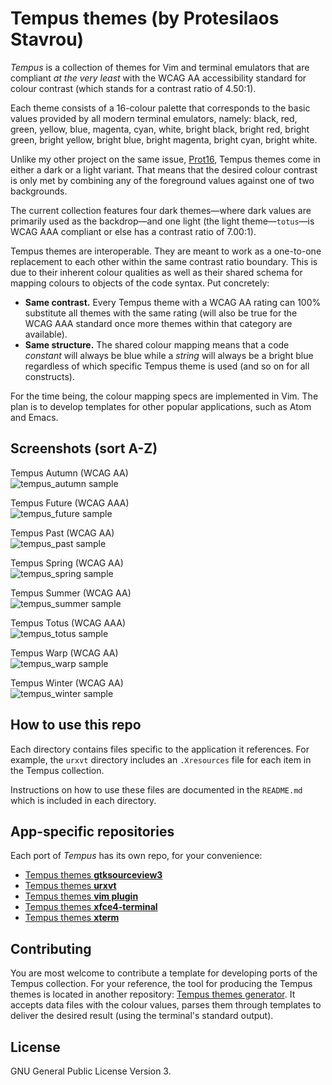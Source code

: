 # Tempus themes (by Protesilaos Stavrou)

*Tempus* is a collection of themes for Vim and terminal emulators that are compliant *at the very least* with the WCAG AA accessibility standard for colour contrast (which stands for a contrast ratio of 4.50:1).

Each theme consists of a 16-colour palette that corresponds to the basic values provided by all modern terminal emulators, namely: black, red, green, yellow, blue, magenta, cyan, white, bright black, bright red, bright green, bright yellow, bright blue, bright magenta, bright cyan, bright white.

Unlike my other project on the same issue, [Prot16](https://protesilaos.com/schemes), Tempus themes come in either a dark or a light variant. That means that the desired colour contrast is only met by combining any of the foreground values against one of two backgrounds.

The current collection features four dark themes—where dark values are primarily used as the backdrop—and one light (the light theme—`totus`—is WCAG AAA compliant or else has a contrast ratio of 7.00:1).

Tempus themes are interoperable. They are meant to work as a one-to-one replacement to each other within the same contrast ratio boundary. This is due to their inherent colour qualities as well as their shared schema for mapping colours to objects of the code syntax. Put concretely:

- **Same contrast.** Every Tempus theme with a WCAG AA rating can 100% substitute all themes with the same rating (will also be true for the WCAG AAA standard once more themes within that category are available).
- **Same structure.** The shared colour mapping means that a code *constant* will always be blue while a *string* will always be a bright blue regardless of which specific Tempus theme is used (and so on for all constructs).

For the time being, the colour mapping specs are implemented in Vim. The plan is to develop templates for other popular applications, such as Atom and Emacs.

## Screenshots (sort A-Z)

Tempus Autumn (WCAG AA)  
![tempus_autumn sample](https://raw.githubusercontent.com/protesilaos/tempus-themes/master/screenshots/tempus_autumn.png)

Tempus Future (WCAG AAA)  
![tempus_future sample](https://raw.githubusercontent.com/protesilaos/tempus-themes/master/screenshots/tempus_future.png)

Tempus Past (WCAG AA)  
![tempus_past sample](https://raw.githubusercontent.com/protesilaos/tempus-themes/master/screenshots/tempus_past.png)

Tempus Spring (WCAG AA)  
![tempus_spring sample](https://raw.githubusercontent.com/protesilaos/tempus-themes/master/screenshots/tempus_spring.png)

Tempus Summer (WCAG AA)  
![tempus_summer sample](https://raw.githubusercontent.com/protesilaos/tempus-themes/master/screenshots/tempus_summer.png)

Tempus Totus (WCAG AAA)  
![tempus_totus sample](https://raw.githubusercontent.com/protesilaos/tempus-themes/master/screenshots/tempus_totus.png)

Tempus Warp (WCAG AA)  
![tempus_warp sample](https://raw.githubusercontent.com/protesilaos/tempus-themes/master/screenshots/tempus_warp.png)

Tempus Winter (WCAG AA)  
![tempus_winter sample](https://raw.githubusercontent.com/protesilaos/tempus-themes/master/screenshots/tempus_winter.png)

## How to use this repo

Each directory contains files specific to the application it references. For example, the `urxvt` directory includes an `.Xresources` file for each item in the Tempus collection.

Instructions on how to use these files are documented in the `README.md` which is included in each directory.

## App-specific repositories

Each port of *Tempus* has its own repo, for your convenience:

- [Tempus themes **gtksourceview3**](https://github.com/protesilaos/tempus-themes-gtksourceview3)
- [Tempus themes **urxvt**](https://github.com/protesilaos/tempus-themes-urxvt)
- [Tempus themes **vim plugin**](https://github.com/protesilaos/tempus-themes-vim)
- [Tempus themes **xfce4-terminal**](https://github.com/protesilaos/tempus-themes-xfce4-terminal)
- [Tempus themes **xterm**](https://github.com/protesilaos/tempus-themes-xterm)

## Contributing

You are most welcome to contribute a template for developing ports of the Tempus collection. For your reference, the tool for producing the Tempus themes is located in another repository: [Tempus themes generator](https://github.com/protesilaos/tempus-themes-generator). It accepts data files with the colour values, parses them through templates to deliver the desired result (using the terminal's standard output).

## License

GNU General Public License Version 3.
